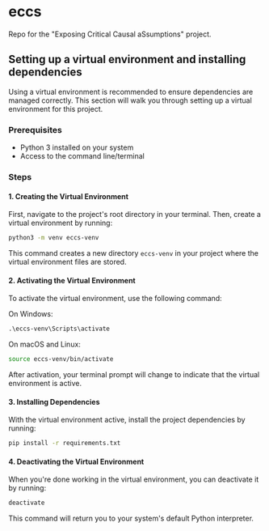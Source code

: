 # eccs
Repo for the "Exposing Critical Causal aSsumptions" project.


## Setting up a virtual environment and installing dependencies

Using a virtual environment is recommended to ensure dependencies are managed correctly. This section will walk you through setting up a virtual environment for this project.

### Prerequisites

- Python 3 installed on your system
- Access to the command line/terminal

### Steps

#### 1. Creating the Virtual Environment

First, navigate to the project's root directory in your terminal. Then, create a virtual environment by running:

```bash
python3 -m venv eccs-venv
```

This command creates a new directory `eccs-venv` in your project where the virtual environment files are stored.

#### 2. Activating the Virtual Environment

To activate the virtual environment, use the following command:

On Windows:
```cmd
.\eccs-venv\Scripts\activate
```

On macOS and Linux:
```bash
source eccs-venv/bin/activate
```

After activation, your terminal prompt will change to indicate that the virtual environment is active.

#### 3. Installing Dependencies

With the virtual environment active, install the project dependencies by running:

``` bash
pip install -r requirements.txt
```

#### 4. Deactivating the Virtual Environment
When you're done working in the virtual environment, you can deactivate it by running:

```bash
deactivate
```

This command will return you to your system's default Python interpreter.

